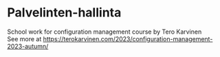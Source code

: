 # Palvelinten-hallinta
School work for configuration management course by Tero Karvinen <br>
See more at https://terokarvinen.com/2023/configuration-management-2023-autumn/
